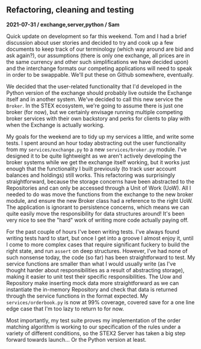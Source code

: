 ## Refactoring, cleaning and testing
**2021-07-31 / exchange,server,python / Sam**

Quick update on development so far this weekend. Tom and I had a brief discussion about user stories and decided to try and cook up a few documents to keep track of our terminology (which way around are bid and ask again?), our assumptions (there is only one exchange, all prices are in the same currency and other such simplifications we have decided upon) and the interchange formats our competing applications will need to speak in order to be swappable. We'll put these on Github somewhere, eventually.

We decided that the user-related functionality that I'd developed in the Python version of the exchange should probably live outside the Exchange itself and in another system. We've decided to call this new service the `Broker`. In the STEX ecosystem, we're going to assume there is just one broker (for now), but we certainly envisage running multiple competing broker services with their own backstory and perks for clients to play with when the Exchange is actually working.

My goals for the weekend are to tidy up my services a little, and write some tests. I spent around an hour today abstracting out the user functionality from my `services/exchange.py` to a new `services/broker.py` module. I've designed it to be quite lightweight as we aren't actively developing the broker systems while we get the exchange itself working, but it works just enough that the functionality I built previously (to track user account balances and holdings) still works. This refactoring was surprisingly straightforward, because the storage concerns have been abstracted to the Repositories and can only be accessed through a Unit of Work (UoW). All I needed to do was move the functions from the exchange to the new broker module, and ensure the new Broker class had a reference to the right UoW. The application is ignorant to persistence concerns, which means we can quite easily move the responsibility for data structures around! It's been very nice to see the "hard" work of writing more code actually paying off.

For the past couple of hours I've been writing tests. I've always found writing tests hard to start, but once I get into a groove I almost enjoy it, until I come to more complex cases that require significant fuckery to build the right state, and run `assert` on deep structures. However, I've had none of such nonsense today, the code (so far) has been straightforward to test. My service functions are smaller than what I would usually write (as I've thought harder about responsibilities as a result of abstracting storage), making it easier to unit test their specific responsibilities. The Uow and Repository make inserting mock data more straightforward as we can instantiate the in-memory Repository and check that data is returned through the service functions in the format expected. My `services/orderbook.py` is now at 99% coverage, covered save for a one line edge case that I'm too lazy to return to for now.

Most importantly, my test suite proves my implementation of the order matching algorithm is working to our specification of the rules under a variety of different conditions, so the STEX2 Server has taken a big step forward towards launch... Or the Python version at least.
